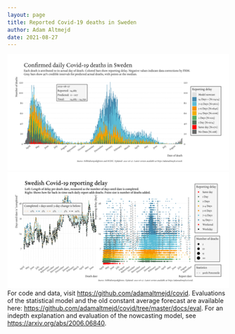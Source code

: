 ```yaml
---
layout: page
title: Reported Covid-19 deaths in Sweden
author: Adam Altmejd
date: 2021-08-27
---
```


![Graph of Swedish Covid-19 deaths with reporting delay.](deaths_lag_sweden_2021-08-27.png "Swedish Covid-19 deaths.")
![Graph of Swedish Covid-19 reporting delay in daily deaths.](lag_trend_sweden_2021-08-27.png "Trend in Swedish Covid-19 mortality reporting delay.")
For code and data, visit <https://github.com/adamaltmejd/covid>.
Evaluations of the statistical model and the old constant average forecast are available here: <https://github.com/adamaltmejd/covid/tree/master/docs/eval>.
For an indepth explanation and evaluation of the nowcasting model, see <https://arxiv.org/abs/2006.06840>.
